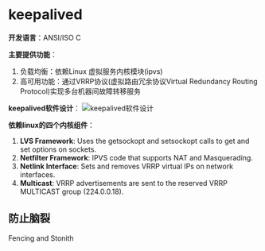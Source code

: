 # keepalived

**开发语言**：ANSI/ISO C

**主要提供功能**：
1. 负载均衡：依赖Linux 虚拟服务内核模块(ipvs)
2. 高可用功能：通过VRRP协议(虚拟路由冗余协议Virtual Redundancy Routing Protocol)实现多台机器间故障转移服务

**keepalived软件设计**：
![keepalived软件设计](../../img/keepalived_software_design.png)

**依赖linux的四个内核组件**：
1. **LVS Framework**: Uses the getsockopt and setsockopt calls to get and set options on sockets.
2. **Netfilter Framework**: IPVS code that supports NAT and Masquerading.
3. **Netlink Interface**: Sets and removes VRRP virtual IPs on network interfaces.
4. **Multicast**: VRRP advertisements are sent to the reserved VRRP MULTICAST group (224.0.0.18).


防止脑裂
-------
Fencing and Stonith
